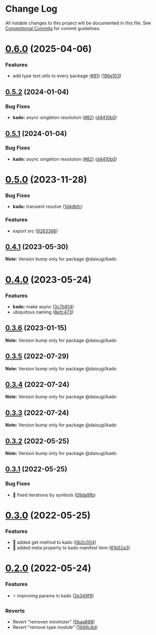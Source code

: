 # Change Log

All notable changes to this project will be documented in this file.
See [Conventional Commits](https://conventionalcommits.org) for commit guidelines.

# [0.6.0](https://github.com/daisugiland/daisugi/compare/@daisugi/kado@0.5.2...@daisugi/kado@0.6.0) (2025-04-06)

### Features

* add type test utils to every package ([#91](https://github.com/daisugiland/daisugi/issues/91)) ([196e103](https://github.com/daisugiland/daisugi/commit/196e103a6a4a28f840bbaa487c9777a68c63196b))

## [0.5.2](https://github.com/daisugiland/daisugi/compare/@daisugi/kado@0.5.0...@daisugi/kado@0.5.2) (2024-01-04)

### Bug Fixes

* **kado:** async singleton resolution ([#82](https://github.com/daisugiland/daisugi/issues/82)) ([d4410b0](https://github.com/daisugiland/daisugi/commit/d4410b0b93728ed0e6f6814be9de339fcc5c8ce5))

## [0.5.1](https://github.com/daisugiland/daisugi/compare/@daisugi/kado@0.5.0...@daisugi/kado@0.5.1) (2024-01-04)

### Bug Fixes

* **kado:** async singleton resolution ([#82](https://github.com/daisugiland/daisugi/issues/82)) ([d4410b0](https://github.com/daisugiland/daisugi/commit/d4410b0b93728ed0e6f6814be9de339fcc5c8ce5))

# [0.5.0](https://github.com/daisugiland/daisugi/compare/@daisugi/kado@0.4.1...@daisugi/kado@0.5.0) (2023-11-28)

### Bug Fixes

* **kado:** transient resolve ([1d4dbfc](https://github.com/daisugiland/daisugi/commit/1d4dbfc31960ad66e871310308d9ae2dc8066c9b))

### Features

* export src ([9263366](https://github.com/daisugiland/daisugi/commit/9263366f21e753c3edf34234f5833aff611538f5))

## [0.4.1](https://github.com/daisugiland/daisugi/compare/@daisugi/kado@0.4.0...@daisugi/kado@0.4.1) (2023-05-30)

**Note:** Version bump only for package @daisugi/kado

# [0.4.0](https://github.com/daisugiland/daisugi/compare/@daisugi/kado@0.3.6...@daisugi/kado@0.4.0) (2023-05-24)

### Features

* **kado:** make async ([3c7b914](https://github.com/daisugiland/daisugi/commit/3c7b9149af60e35dd592d7aa8e643cf856f1612e))
* ubiquitous naming ([8efc473](https://github.com/daisugiland/daisugi/commit/8efc47354a904856b82352a6194ce2164d9fae9b))

## [0.3.6](https://github.com/daisugiland/daisugi/compare/@daisugi/kado@0.3.5...@daisugi/kado@0.3.6) (2023-01-15)

**Note:** Version bump only for package @daisugi/kado

## [0.3.5](https://github.com/daisugiland/daisugi/compare/@daisugi/kado@0.3.4...@daisugi/kado@0.3.5) (2022-07-29)

**Note:** Version bump only for package @daisugi/kado

## [0.3.4](https://github.com/daisugiland/daisugi/compare/@daisugi/kado@0.3.3...@daisugi/kado@0.3.4) (2022-07-24)

**Note:** Version bump only for package @daisugi/kado

## [0.3.3](https://github.com/daisugiland/daisugi/compare/@daisugi/kado@0.3.2...@daisugi/kado@0.3.3) (2022-07-24)

**Note:** Version bump only for package @daisugi/kado

## [0.3.2](https://github.com/daisugiland/daisugi/compare/@daisugi/kado@0.3.1...@daisugi/kado@0.3.2) (2022-05-25)

**Note:** Version bump only for package @daisugi/kado

## [0.3.1](https://github.com/daisugiland/daisugi/compare/@daisugi/kado@0.3.0...@daisugi/kado@0.3.1) (2022-05-25)

### Bug Fixes

* :bug: fixed iterations by symbols ([09da9fb](https://github.com/daisugiland/daisugi/commit/09da9fb5a259e17ae8436a8de485f089cc713f66))

# [0.3.0](https://github.com/daisugiland/daisugi/compare/@daisugi/kado@0.2.0...@daisugi/kado@0.3.0) (2022-05-25)

### Features

* :art: added get method to kado ([0b2c004](https://github.com/daisugiland/daisugi/commit/0b2c0049cd7558e552b76e0bc0d949bde6d3e52c))
* :art: added meta property to kado manifest item ([61b52a3](https://github.com/daisugiland/daisugi/commit/61b52a3e9721c0f50e356b408cfcda75ef809760))

# [0.2.0](https://github.com/daisugiland/daisugi/compare/@daisugi/kado@0.1.10...@daisugi/kado@0.2.0) (2022-05-24)

### Features

* :zap: improving params in kado ([2e349f9](https://github.com/daisugiland/daisugi/commit/2e349f917d1af79511b13ece3720baeca855e413))

### Reverts

* Revert "removen minimizer" ([5baa888](https://github.com/daisugiland/daisugi/commit/5baa88806a091420549575d7b01338e40a343be3))
* Revert "remove type module" ([1949c4d](https://github.com/daisugiland/daisugi/commit/1949c4d33ec01425682dd474b1852dbda13f50bd))
